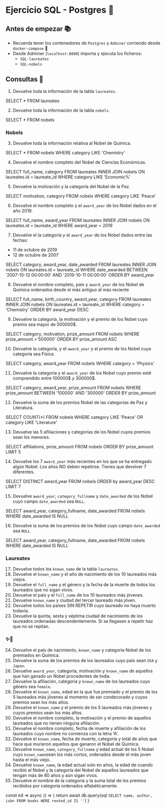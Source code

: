 # Ejercicio SQL - Postgres 🐘

## Antes de empezar 📚

- Recuerda tener los contenedores de `Postgres` y `Adminer` corriendo desde `docker-compose` 🐳
- Desde Adminer (`localhost:8080`) importa y ejecuta los ficheros:
  - `SQL-laureates`
  - `SQL-nobels`

## Consultas 📝

1. Devuelve toda la información de la tabla `laureates`.

SELECT * FROM laureates

2. Devuelve toda la información de la tabla `nobels`.

SELECT * FROM nobels

### Nobels

3. Devuelve toda la información relativa al Nobel de Química.

SELECT * FROM nobels
WHERE category LIKE 'Chemistry'

4. Devuelve el nombre completo del Nobel de Ciencias Económicas.

SELECT full_name, category FROM laureates
INNER JOIN nobels
ON laureates.id = laureate_id
WHERE category LIKE 'Economic%'

5. Devuelve la motivación y la categoría del Nobel de la Paz.

SELECT motivation, category FROM nobels
WHERE category LIKE 'Peace'

6. Devuelve el nombre completo y el `award_year` de los Nobel dados en el año 2019.

SELECT full_name, award_year FROM laureates
INNER JOIN nobels
ON laureates.id = laureate_id
WHERE award_year = 2019


7. Devuelve el la categoría y el `award_year` de los Nobel dados entre las fechas:

- 11 de octubre de 2019
- 12 de octubre de 2007

SELECT category, award_year, date_awarded FROM laureates
INNER JOIN nobels
ON laureates.id = laureate_id
WHERE date_awarded BETWEEN '2007-10-12 00:00:00' AND '2019-10-11 00:00:00'
ORDER BY award_year

8. Devuelve el nombre completo, país y `award_year` de los Nobel de Química ordenados desde el más antiguo al más reciente

SELECT full_name, birth_country, award_year, category FROM laureates
INNER JOIN nobels
ON laureates.id = laureate_id
WHERE category = 'Chemistry'
ORDER BY award_year DESC

9. Devuelve la categoría, la motivación y el premio de los Nobel cuyo premio sea mayor de 500000$.

SELECT category, motivation, prize_amount FROM nobels
WHERE prize_amount >'500000'
ORDER BY prize_amount ASC


10. Devuelve la categoría, y el `award_year` y el premio de los Nobel cuya categoría sea Física.

SELECT category, award_year FROM nobels
WHERE category = 'Physics'

11. Devuelve la categoría y el `award_year` de los Nobel cuyo premio esté comprendido entre 100000$ y 300000$.

SELECT category, award_year, prize_amount  FROM nobels
WHERE prize_amount BETWEEN '100000' AND '300000'
ORDER BY prize_amount 


12. Devuelve la suma de los premios Nobel de las categorías de Paz y Literatura.

SELECT COUNT(*) FROM nobels
WHERE category LIKE 'Peace' OR category LIKE 'Literature'


13. Devuelve las 5 afiliaciones y categorías de los Nobel cuyos premios sean los menores.

SELECT affiliations, prize_amount FROM nobels
ORDER BY prize_amount
LIMIT 5

14. Devuelve los 7 `award_year` más recientes en los que se ha entregado algún Nobel. Los años NO deben repetirse. Tienes que devolver 7 diferentes.

SELECT DISTINCT award_year FROM nobels
ORDER by award_year DESC
LIMIT 7


15. Devuelve `award_year`, `category_fullname` y `date_awarded` de los Nobel cuyo campo `date_awarded` sea `NULL`.

SELECT award_year, category_fullname, date_awarded FROM nobels
WHERE date_awarded IS NULL


16. Devuelve la suma de los premios de los Nobel cuyo campo `date_awarded` sea `NULL`

SELECT award_year, category_fullname, date_awarded FROM nobels
WHERE date_awarded IS NULL


### Laureates

17. Devuelve todos los `known_name` de la tabla `laureates`.
18. Devuelve el `known_name` y el año de nacimiento de los 10 laureados más viejos.
19. Devuelve el `full_name` y el género y la fecha de la muerte de todos los laureados que no sigan vivos.
20. Devuelve el país y el `full_name` de los 10 laureados más jóvenes.
21. Devuelve `known_name` y ciudad del tercer laureado más jóven.
22. Devuelve todos los países SIN REPETIR cuyo laureado no haya muerto todavía.
23. Devuelve la quinta, sexta y séptima ciudad de nacimiento de los laureados ordenadas descendentemente. Si se llegasen a repetir haz que no se repitan.

### ✨🎉

24. Devuelve el país de nacimiento, `known_name` y categoría Nobel de los premiados en Química.
25. Devuelve la suma de los premios de los laureados cuyo país sean `USA` y `Japan`.
26. Devuelve `award_year`, categoría, motivación y `known_name` de aquellos que han ganado un Nobel procedentes de India.
27. Devuelve la afiliación, categoría y `known_name` de los laureados cuyo género sea `female`.
28. Devuelve el `known_name`, edad en la que fue premiado y el premio de los 5 laureados más jóvenes al momento de ser condecorado y cuyos premios sean los más altos.
29. Devuelve el `known_name` y el premio de los 5 laureados más jóvenes y cuyos premios sean los más altos.
30. Devuelve el nombre completo, la motivación y el premio de aquellos laureados que no tienen ninguna afiliación.
31. Devuelve el nombre completo, fecha de muerte y afiliación de los laureados cuyo nombre no comienza con la letra 'A'.
32. Devuelve el `known_name`, fecha de muerte, categoría y total de años que hace que murieron aquellos que ganaron el Nobel de Química.
33. Devuelve `known_name`, `category_fullname` y edad actual de los 5 Nobel cuyo `known_name`sean los más cortos, ordenados desde el más joven hasta el más viejo.
34. Devuelve `known_name`, la edad actual solo en años, la edad de cuando recibió el Nobel y la categoría del Nobel de aquellos laureados que tengan más de 80 años y aún sigan vivos.
35. Devuelve el nombre de la categoría y la suma total de los premios recibidos por categoría ordenados alfabéticamente.


const e4 => async () => {
  return await db.query(sql `
    SELECT name, author, isbn FROM books
    WERE rented_id IS ''
   `)
}